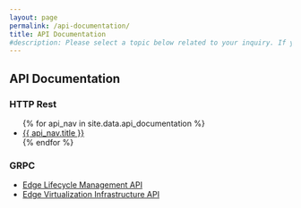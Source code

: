 ```yaml
---
layout: page
permalink: /api-documentation/
title: API Documentation
#description: Please select a topic below related to your inquiry. If you don’t find what you need, fill out the Intel® Smart Edge Open contact form.
---
```

<link rel="stylesheet" type="text/css" href="/swagger-ui-open/swagger-custom.css">
<link rel="stylesheet" type="text/css" href="/swagger-ui-open/swagger-ui.css">
<style>
    .api-col-right.no-icon:after{ display:none;}
</style>
<div class="contentAreaAPI" style="display:none;">
    <div class="api-col-wrap">
        <div class="api-col-left"><h2><a href="/api-documentation/" class="backBtn" style="font-size:16px;"><span>&lt;</span> API Documentation</a></h2></div>
        <div class="api-col-right no-icon">
            <select name="program" id="program" class="form-control">
                <option value="">Select API</option>
                {% for api_nav in site.data.api_documentation %}
                <option value="{{ api_nav.short }}" data-ref="{{ api_nav.url }}">{{ api_nav.title }}</option>
                {% endfor %}
            </select>
        </div>
    </div>
    <!-- API Description -->
    <div class="api-description"></div>
</div>

<section class="inner-page-padding" id="swagger-ui">
    <div id="api-heading">
        <h1 class="blog-title uk-margin-remove-bottom">API Documentation</h1>
        <div class="boxHead boxHeadExplore boxAPI uk-child-width-1-3@m uk-grid-match uk-text-center uk-grid uk-grid-stack" data-uk-grid="">
            <div class="uk-first-column">
                <div class="boxHeadBox uk-card uk-card-default uk-box-shadow-medium uk-card-hover uk-card-body uk-inline border-radius-large border-xlight">
                    <h3 class="uk-card-title">HTTP Rest</h3>
                    <ul>
                        {% for api_nav in site.data.api_documentation %}
                        <li class="fa-angle-right"><a href="{{ api_nav.url }}" title="{{ api_nav.title }}">{{ api_nav.title }}</a></li>
                        {% endfor %}
                    </ul>
                </div>
            </div>
            <div>
                <div class="boxHeadBox uk-card uk-card-default uk-box-shadow-medium uk-card-hover uk-card-body uk-inline border-radius-large border-xlight">
                    <h3 class="uk-card-title">GRPC</h3>
                    <ul>
                        <li class="fa-angle-right"><a href="https://github.com/smart-edge-open/specs/blob/master/schema/pb/ela.proto" target="_blank" title="Edge Lifecycle Management API" rel="nofollow">Edge Lifecycle Management API</a></li>
                        <li class="fa-angle-right"><a href="https://github.com/smart-edge-open/specs/blob/master/schema/pb/eva.proto" target="_blank" title="Edge Virtualization Infrastructure API" rel="nofollow">Edge Virtualization Infrastructure API</a></li>
                    </ul>
                </div>
            </div>
        </div>
    </div>
</section>
<div id="swagger-ui-second"></div>

<!--Swagger Api Code Start Here  -->  
<script src="/swagger-ui-open/jquery-3.4.1.min.js" integrity="sha256-CSXorXvZcTkaix6Yvo6HppcZGetbYMGWSFlBw8HfCJo=" crossorigin="anonymous"></script>
<script src="/swagger-ui-open/swagger-ui-bundle.js"></script>
<script src="/swagger-ui-open/swagger-ui-standalone-preset.js"></script>

<script type="text/javascript">
    var swag_url = "", api_description = ""; swag_url_second = "";
    var apiUrl = new URL(window.location.href);
    apiUrl = apiUrl.searchParams.get("api");
    
    if(apiUrl != null){
        //Selected Box
        $("#program").val(apiUrl);
        //Switch
        switch(apiUrl) {
            case 'eaa':
                swag_url = 'https://raw.githubusercontent.com/smart-edge-open/specs/master/schema/eaa/eaa.swagger.json';
                api_description = "<h1>Edge Application API</h1>";
                api_description += "<p>Edge Application APIs enable developers to build edge compute services capable of taking advantage of tactile applications that respond to the changing user, network or resource scenarios. In addition, these APIs can also be used to port existing public/private cloud applications to the edge based on Intel® Smart Edge Open.</p>";
            break;
            case 'controller':
                swag_url = 'https://raw.githubusercontent.com/smart-edge-open/specs/master/schema/controller/api.swagger.json';
                api_description = "<h1>Controller API</h1>";
                api_description += "<p>Controller APIs enable centralized management of Intel® Smart Edge Open edge nodes, and can be called by a UI frontend or by external orchestrators. The API provides an abstraction layer for an operations admin, enabling them to maintain a list of Intel® Smart Edge Open edge nodes, configure apps, manage policies and DNS, and more.</p>";
            break;
            case 'auth':
                swag_url = 'https://raw.githubusercontent.com/smart-edge-open/specs/master/schema/auth/auth.swagger.json';
                api_description = "<h1>Edge Application Authentication API</h1>";
                api_description += "<p>Edge Application Authentication APIs enable authentication of apps that intend to call Edge Application APIs, by validating the identity of the requesting application and issuing it a valid TLS certificate.</p>";
            break;
            case 'cups':
                swag_url = 'https://raw.githubusercontent.com/smart-edge-open/specs/master/schema/cups/cups.swagger.json';
                api_description = "<h1>Core Network Configuration API</h1>";
                api_description += "<p>Core Network Configuration APIs enable network configuration operations to be performed, such as configuring the traffic policy for the core network to steer traffic towards the edge nodes.</p>";
            break;
            case 'af':
                swag_url = 'https://raw.githubusercontent.com/smart-edge-open/specs/master/schema/af/af.openapi.yaml';
                swag_url_second = 'https://raw.githubusercontent.com/open-ness/specs/master/schema/af/af_pfd.openapi.yaml';
                api_description = "<h1>5G APPLICATION FUNCTION (AF)</h1><p></p>";
            break;
            case 'nef':
                swag_url = 'https://raw.githubusercontent.com/smart-edge-open/specs/master/schema/nef/nef_traffic_influence_openapi.yaml';
                swag_url_second = 'https://raw.githubusercontent.com/open-ness/specs/master/schema/nef/nef_pfd_management_openapi.yaml';
                api_description = "<h1>5G NETWORK EXPOSURE FUNCTION (NEF)</h1><p></p>";
            break;
            case '5goam':
                swag_url = 'https://raw.githubusercontent.com/smart-edge-open/specs/master/schema/5goam/5goam.swagger.yaml';
                api_description = "<h1>5G OAM</h1><p></p>";
            break;
            case 'emco':
                //swag_url = 'https://raw.githubusercontent.com/smart-edge-open/EMCO/main/docs/emco_apis.yaml';
                swag_url = 'https://raw.githubusercontent.com/smart-edge-open/EMCO/main/docs/swagger-specs-for-APIs/emco_apis.yaml';
                api_description = "<h1>EMCO</h1><p></p>";
            break;
        }

        //Load Description
        $(".api-description").html(api_description);
        $(".contentAreaAPI").show();
        //Swagger Call
        if(swag_url != ''){
            window.swaggerUi = SwaggerUIBundle({
                url: swag_url,
                dom_id: '#swagger-ui',
                deepLinking: true,
                validatorUrl: null,  
                presets: [
                    SwaggerUIBundle.presets.apis,
                    SwaggerUIStandalonePreset
                ],
                plugins: [
                    SwaggerUIBundle.plugins.DownloadUrl
                ],
                layout: "StandaloneLayout"
            });
        }
        if(swag_url_second != ''){
            window.swaggerUi = SwaggerUIBundle({
                url: swag_url_second,
                dom_id: '#swagger-ui-second',
                deepLinking: true,
                validatorUrl: null,  
                presets: [
                    SwaggerUIBundle.presets.apis,
                    SwaggerUIStandalonePreset
                ],
                plugins: [
                    SwaggerUIBundle.plugins.DownloadUrl
                ],
                layout: "StandaloneLayout"
            });
        }
    }

    $(function(){
        $('#program').on('change', function(e){
            var program = $(this).val();
            program = $.trim(program);
            if(program != ''){
                window.location.href = $('option:selected', this).attr('data-ref');
            }
        });
    });
</script>
